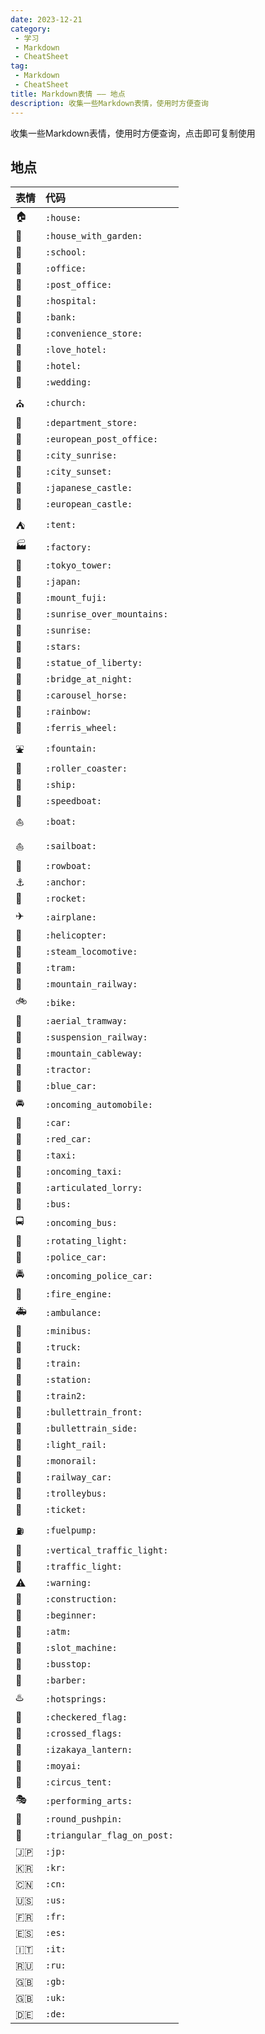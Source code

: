```yaml
---
date: 2023-12-21
category:
 - 学习
 - Markdown
 - CheatSheet
tag:
 - Markdown
 - CheatSheet
title: Markdown表情 —— 地点
description: 收集一些Markdown表情，使用时方便查询
---
```


<TableClick2Copy />

收集一些Markdown表情，使用时方便查询，点击即可复制使用

<!-- more -->

## 地点 ##

| 表情 | 代码 | 
| :- | :- |
| :house: | `:house:` |
| :house_with_garden: | `:house_with_garden:` |
| :school: | `:school:` |
| :office: | `:office:` |
| :post_office: | `:post_office:` |
| :hospital: | `:hospital:` |
| :bank: | `:bank:` |
| :convenience_store: | `:convenience_store:` |
| :love_hotel: | `:love_hotel:` |
| :hotel: | `:hotel:` |
| :wedding: | `:wedding:` |
| :church: | `:church:` |
| :department_store: | `:department_store:` |
| :european_post_office: | `:european_post_office:` |
| :city_sunrise: | `:city_sunrise:` |
| :city_sunset: | `:city_sunset:` |
| :japanese_castle: | `:japanese_castle:` |
| :european_castle: | `:european_castle:` |
| :tent: | `:tent:` |
| :factory: | `:factory:` |
| :tokyo_tower: | `:tokyo_tower:` |
| :japan: | `:japan:` |
| :mount_fuji: | `:mount_fuji:` |
| :sunrise_over_mountains: | `:sunrise_over_mountains:` |
| :sunrise: | `:sunrise:` |
| :stars: | `:stars:` |
| :statue_of_liberty: | `:statue_of_liberty:` |
| :bridge_at_night: | `:bridge_at_night:` |
| :carousel_horse: | `:carousel_horse:` |
| :rainbow: | `:rainbow:` |
| :ferris_wheel: | `:ferris_wheel:` |
| :fountain: | `:fountain:` |
| :roller_coaster: | `:roller_coaster:` |
| :ship: | `:ship:` |
| :speedboat: | `:speedboat:` |
| :boat: | `:boat:` |
| :sailboat: | `:sailboat:` |
| :rowboat: | `:rowboat:` |
| :anchor: | `:anchor:` |
| :rocket: | `:rocket:` |
| :airplane: | `:airplane:` |
| :helicopter: | `:helicopter:` |
| :steam_locomotive: | `:steam_locomotive:` |
| :tram: | `:tram:` |
| :mountain_railway: | `:mountain_railway:` |
| :bike: | `:bike:` |
| :aerial_tramway: | `:aerial_tramway:` |
| :suspension_railway: | `:suspension_railway:` |
| :mountain_cableway: | `:mountain_cableway:` |
| :tractor: | `:tractor:` |
| :blue_car: | `:blue_car:` |
| :oncoming_automobile: | `:oncoming_automobile:` |
| :car: | `:car:` |
| :red_car: | `:red_car:` |
| :taxi: | `:taxi:` |
| :oncoming_taxi: | `:oncoming_taxi:` |
| :articulated_lorry: | `:articulated_lorry:` |
| :bus: | `:bus:` |
| :oncoming_bus: | `:oncoming_bus:` |
| :rotating_light: | `:rotating_light:` |
| :police_car: | `:police_car:` |
| :oncoming_police_car: | `:oncoming_police_car:` |
| :fire_engine: | `:fire_engine:` |
| :ambulance: | `:ambulance:` |
| :minibus: | `:minibus:` |
| :truck: | `:truck:` |
| :train: | `:train:` |
| :station: | `:station:` |
| :train2: | `:train2:` |
| :bullettrain_front: | `:bullettrain_front:` |
| :bullettrain_side: | `:bullettrain_side:` |
| :light_rail: | `:light_rail:` |
| :monorail: | `:monorail:` |
| :railway_car: | `:railway_car:` |
| :trolleybus: | `:trolleybus:` |
| :ticket: | `:ticket:` |
| :fuelpump: | `:fuelpump:` |
| :vertical_traffic_light: | `:vertical_traffic_light:` |
| :traffic_light: | `:traffic_light:` |
| :warning: | `:warning:` |
| :construction: | `:construction:` |
| :beginner: | `:beginner:` |
| :atm: | `:atm:` |
| :slot_machine: | `:slot_machine:` |
| :busstop: | `:busstop:` |
| :barber: | `:barber:` |
| :hotsprings: | `:hotsprings:` |
| :checkered_flag: | `:checkered_flag:` |
| :crossed_flags: | `:crossed_flags:` |
| :izakaya_lantern: | `:izakaya_lantern:` |
| :moyai: | `:moyai:` |
| :circus_tent: | `:circus_tent:` |
| :performing_arts: | `:performing_arts:` |
| :round_pushpin: | `:round_pushpin:` |
| :triangular_flag_on_post: | `:triangular_flag_on_post:` |
| :jp: | `:jp:` |
| :kr: | `:kr:` |
| :cn: | `:cn:` |
| :us: | `:us:` |
| :fr: | `:fr:` |
| :es: | `:es:` |
| :it: | `:it:` |
| :ru: | `:ru:` |
| :gb: | `:gb:` |
| :uk: | `:uk:` |
| :de: | `:de:` |
